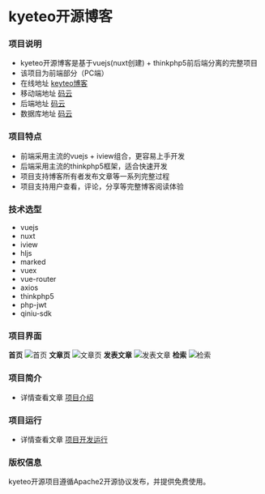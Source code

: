 # kyeteo开源博客

### 项目说明
- kyeteo开源博客是基于vuejs(nuxt创建) + thinkphp5前后端分离的完整项目
- 该项目为前端部分（PC端）
- 在线地址 [keyteo博客](https://blog.kyeteo.cn)
- 移动端地址 [码云](https://gitee.com/is-kyeteo/opensource-blog-mobile)
- 后端地址 [码云](https://gitee.com/is-kyeteo/opensource-blog-server)
- 数据库地址 [码云](https://gitee.com/is-kyeteo/opensource-blog-database)

### 项目特点
- 前端采用主流的vuejs + iview组合，更容易上手开发
- 后端采用主流的thinkphp5框架，适合快速开发
- 项目支持博客所有者发布文章等一系列完整过程
- 项目支持用户查看，评论，分享等完整博客阅读体验

### 技术选型
- vuejs
- nuxt
- iview
- hljs
- marked
- vuex
- vue-router
- axios
- thinkphp5
- php-jwt
- qiniu-sdk

### 项目界面
**首页**
![首页](https://blog.kyeteo.cn/image/surface-home.png)
**文章页**
![文章页](https://blog.kyeteo.cn/image/surface-article.png)
**发表文章**
![发表文章](https://blog.kyeteo.cn/image/surface-post.png)
**检索**
![检索](https://blog.kyeteo.cn/image/surface-search.png)

### 项目简介
- 详情查看文章 [项目介绍](//blog.kyeteo.cn/article/74)

### 项目运行
- 详情查看文章 [项目开发运行](https://blog.kyeteo.cn/article/76)

### 版权信息

kyeteo开源项目遵循Apache2开源协议发布，并提供免费使用。